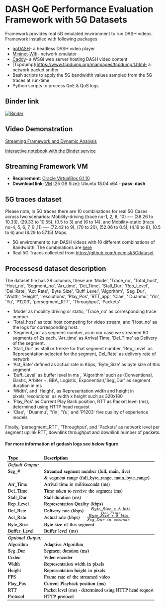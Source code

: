 # DASH QoE Performance Evaluation Framework with 5G Datasets


Framework provides real 5G emulated environment to run DASH videos. Framework installed with following packages

  - [goDASH](https://github.com/uccmisl/godash)- a  headless DASH video player
  - [Mininet-Wifi](https://github.com/intrig-unicamp/mininet-wifi)- network emulator 
  - [Caddy](https://caddyserver.com/)- a WSGI web server hosting DASH video content
  - [Tcpdump](https://www.tcpdump.org/manpages/tcpdump.1.html- a network packet sniffer
  - Bash scripts to apply the 5G bandwidth values sampled from the 5G traces at run-time
  - Python scripts to process QoE & QoS logs
  
## Binder link
[![Binder](https://mybinder.org/badge_logo.svg)](https://mybinder.org/v2/gh/sajibtariq/demo/master?filepath=Notebook%2FExecutable%20notebook.ipynb)

## Video Demonstration 
[Streaming Framework and Dynamic Analysis](https://drive.google.com/file/d/1mGnDVoJqgwN5kXZfEPpSff7pPekEb6Y8/view?usp=sharing)

[Interactive notebook with the Binder service](https://drive.google.com/file/d/1zIh8zVk3RMz1uKREnn3roOBPu9JNAmZk/view?usp=sharing)

## Streaming Framework VM

* **Requirement**: [Oracle  VirtualBox 6.1.10](https://www.virtualbox.org/wiki/Downloads)
*  **Download link**: [VM](https://drive.google.com/drive/folders/1y4HZ7sYxzCi__yXTpAnZwMQlQy5na04b?usp=sharing) [25 GB Size]: Ubuntu 18.04 x64 - **pass: dash**


## 5G traces dataset
Please note, in 5G traces there are 10 combinations for real 5G Cases across two scenarios: Mobility-driving (trace no-1, 2, 8, 10) --- (38.26 to 10.33), (29.33 to 10.55), (0.5 to 3) and (6 to 14), and Mobility-static (trace no-4, 5, 6, 7, 9 ,11) --- (72.42 to 9), (70 to 20), (52.06 to 0.5), (4.19 to 8), (0.5 to 6) and (8.29 to 57.15) Mbps. 

  - 5G environment to run DASH videos with 10 different combinations of Bandwidth, The combinations are [here](https://github.com/sajibtariq/demo/tree/master/Testbed/5g_traces) 
  - Real 5G Traces collected from https://github.com/uccmisl/5Gdataset

## Processesd dataset description
The dataset file has 28 columns, these are 
'Mode', 'Trace_no', 'Total_host', 'Host_no', 'Segment_no', 'Arr_time', 'Del_Time', 'Stall_Dur', 'Rep_Level', 'Del_Rate', 'Act_Rate', 'Byte_Size', 'Buff_Level', 'Algorithm', 'Seg_Dur', 'Width', 'Height', 'resolutions', 'Play_Pos', 'RTT_app', 'Clae', ' Duanmu', 'Yin', 'Yu', 'P1203', 'persegment_RTT', 'Throughput', 'Packets'

  - 'Mode' as mobility driving or static, 'Trace_no' as corresponding trace number
  - 'Total_host'  as total host competing for video stream, and 'Host_no' as the logs for corresponding host.
  - 'Segment_no' as segment number, as in our case we streamed 60 segments of 2s each,  'Arr_time' as Arrival Time,  'Del_Time' as Delivery of the segment.
  - 'Stall_Dur' as stall or freeze for that segment number, 'Rep_Level' as Representation selected for the segment, Del_Rate' as delivery rate of network
  - 'Act_Rate' defined as actual rate in Kbps,  'Byte_Size' as byte size of this segment
  - 'Buff_Level' as buffer level in ms , 'Algorithm' such as (Conventional, Elastic, Arbiter +, BBA, Logistic, Exponential),'Seg_Dur' as segment duration in ms
  - 'Width', and 'Height', as Representation width and height in pixels,'resolutions' as width x height such as 320x180
  - 'Play_Pos' as Current Play Back position, RTT as Packet level (ms), determined using HTTP head request
  - 'Clae', ' Duanmu', 'Yin', 'Yu', and 'P1203' five quality of experience models

Finally, 'persegment_RTT', 'Throughput', and 'Packets' as network level per segment uplink RTT, downlink throughput and downlink number of packets. 


#### For more information of godash logs see below figure 

![](https://github.com/razaulmustafa852/dashframework/blob/master/images/godash_logsinfo.png)
